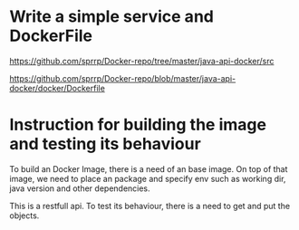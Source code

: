 # Write a simple service and DockerFile

https://github.com/sprrp/Docker-repo/tree/master/java-api-docker/src

https://github.com/sprrp/Docker-repo/blob/master/java-api-docker/docker/Dockerfile

# Instruction for building the image and testing its behaviour
To build an Docker Image, there is a need of an base image. On top of that image, we need to place an package and specify env such as working dir, java version and other dependencies. 

This is a restfull api. To test its behaviour, there is a need to get and put the objects.
